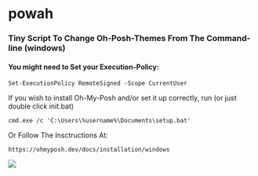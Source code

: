 # powah
### Tiny Script To Change Oh-Posh-Themes From The Command-line (windows)
#### You might need to Set your Execution-Policy:
```
Set-ExecutionPolicy RemoteSigned -Scope CurrentUser
```
If you wish to install Oh-My-Posh and/or set it up correctly, run (or just double click init.bat)
```
cmd.exe /c 'C:\Users\%username%\Documents\setup.bat'
```
Or Follow The Insctructions At:
```
https://ohmyposh.dev/docs/installation/windows
```

![](https://github.com/jds4nrdrch/gifs.git)
